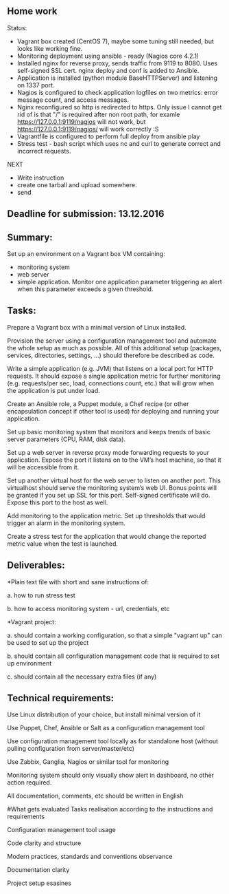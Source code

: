 ## Home work
Status:

* Vagrant box created (CentOS 7), maybe some tuning still needed, but looks like working fine.
* Monitoring deployment using ansible - ready (Nagios core 4.2.1)
* Installed nginx for reverse proxy, sends traffic from 9119 to 8080. Uses self-signed SSL cert. nginx deploy and conf is added to Ansible.
* Application is installed (python module BaseHTTPServer) and listening on 1337 port.
* Nagios is configured to check application logfiles on two metrics: error message count, and access messages.
* Nginx reconfigured so http is redirected to https. Only issue I cannot get rid of is that "/" is required after non root path, for examle https://127.0.0.1:9119/nagios will not work, but https://127.0.0.1:9119/nagios/ will work correctly :S
* Vagrantfile is configured to perform full deploy from ansible play
* Stress test - bash script which uses nc and curl to generate correct and incorrect requests.

NEXT
* Write instruction
* create one tarball and upload somewhere.
* send

## Deadline for submission: 13.12.2016

## Summary:

Set up an environment on a Vagrant box VM containing:
 * monitoring system 
 * web server 
 * simple application. 
Monitor one application parameter triggering an alert when this parameter exceeds a given threshold.


## Tasks:

 Prepare a Vagrant box with a minimal version of Linux installed.

 Provision the server using a configuration management tool and automate the whole setup as much as possible. All of this additional setup (packages, services, directories, settings, ...) should therefore be described as code.

 Write a simple application (e.g. JVM) that listens on a local port for HTTP requests. It should expose a single application metric for further monitoring (e.g. requests/per sec, load, connections count, etc.) that will grow when the application is put under load.

 Create an Ansible role, a Puppet module, a Chef recipe (or other encapsulation concept if other tool is used) for deploying and running your application.

 Set up basic monitoring system that monitors and keeps trends of basic server parameters (CPU, RAM, disk data).

 Set up a web server in reverse proxy mode forwarding requests to your application. Expose the port it listens on to the VM’s host machine, so that it will be accessible from it.

 Set up another virtual host for the web server to listen on another port. This virtualhost should serve the monitoring system’s web UI. Bonus points will be granted if you set up SSL for this port. Self-signed certificate will do. Expose this port to the host as well.

 Add monitoring to the application metric. Set up thresholds that would trigger an alarm in the monitoring system.

 Create a stress test for the application that would change the reported metric value when the test is launched.

## Deliverables:

*Plain text file with short and sane instructions of: 

a. how to run stress test 

b. how to access monitoring system - url, credentials, etc

*Vagrant project: 

a. should contain a working configuration, so that a simple "vagrant up" can be used to set up the project 

b. should contain all configuration management code that is required to set up environment 

c. should contain all the necessary extra files (if any)

## Technical requirements:

Use Linux distribution of your choice, but install minimal version of it

Use Puppet, Chef, Ansible or Salt as a configuration management tool

Use configuration management tool locally as for standalone host (without pulling configuration from server/master/etc)

Use Zabbix, Ganglia, Nagios or similar tool for monitoring

Monitoring system should only visually show alert in dashboard, no other action required.

All documentation, comments, etc should be written in English

#What gets evaluated
Tasks realisation according to the instructions and requirements

Configuration management tool usage

Code clarity and structure

Modern practices, standards and conventions observance

Documentation clarity

Project setup esasines

